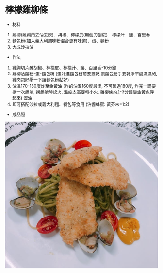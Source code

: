 # 檸檬雞柳條
* 材料
1. 雞柳(雞胸肉去油去膜)、胡椒、檸檬皮(用刨刀刨皮)、檸檬汁、鹽、百里香
2. 麵包粉(加入義大利調味粉混合更有味道)、蛋、麵粉
3. 大成沙拉油

* 作法
1. 雞胸切片醃胡椒、檸檬皮、檸檬汁、鹽、百里香-10分鐘
2. 雞柳沾麵粉-蛋-麵包粉 (蛋汁進麵包粉前要瀝乾,裹麵包粉手要乾淨不能濕濕的,雞肉包好壓一下讓麵包粉黏好)
3. 油溫170-180度炸至金黃油 (炸的油溫160度最佳, 不可超過180度, 炸完一鍋要撈一次鍋渣, 撈鍋渣時熄火, 溫度太高要轉小火, 雞柳條約2-3分鐘變金黃色浮起來) 瀝油
4. 即可搭配沙拉或義大利麵、餐包等食用 (沾醬蜂蜜: 黃芥末=1:2)

* 成品照
  
![成品照](/photos/檸檬雞柳條.png)
